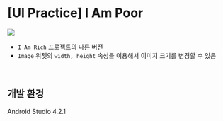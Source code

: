 # [UI Practice] I Am Poor
<img src="https://user-images.githubusercontent.com/55652161/124149018-25a94a80-dacb-11eb-9b87-857c6941ede9.png">

- `I Am Rich` 프로젝트의 다른 버전
- `Image` 위젯의 `width, height` 속성을 이용해서 이미지 크기를 변경할 수 있음

<br/>

## 개발 환경
Android Studio 4.2.1

<br/>
